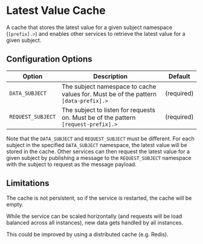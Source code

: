 # Latest Value Cache

A cache that stores the latest value for a given subject namespace (`[prefix].>`) and enables other services to retrieve the latest value for a given subject.

## Configuration Options

| Option | Description | Default |
| ------ | ----------- | ------- |
| `DATA_SUBJECT` | The subject namespace to cache values for. Must be of the pattern `[data-prefix].>` | (required) |
| `REQUEST_SUBJECT` | The subject to listen for requests on. Must be of the pattern `[request-prefix].>` | (required) |

Note that the `DATA_SUBJECT` and `REQUEST_SUBJECT` must be different. For each subject in the specified `DATA_SUBJECT` namespace, the latest value will be stored in the cache. Other services can then request the latest value for a given subject by publishing a message to the `REQUEST_SUBJECT` namespace with the subject to request as the message payload.

## Limitations

The cache is not persistent, so if the service is restarted, the cache will be empty.

While the service can be scaled horizontally (and requests will be load balanced across all instances), new data gets handled by all instances.

This could be improved by using a distributed cache (e.g. Redis).

